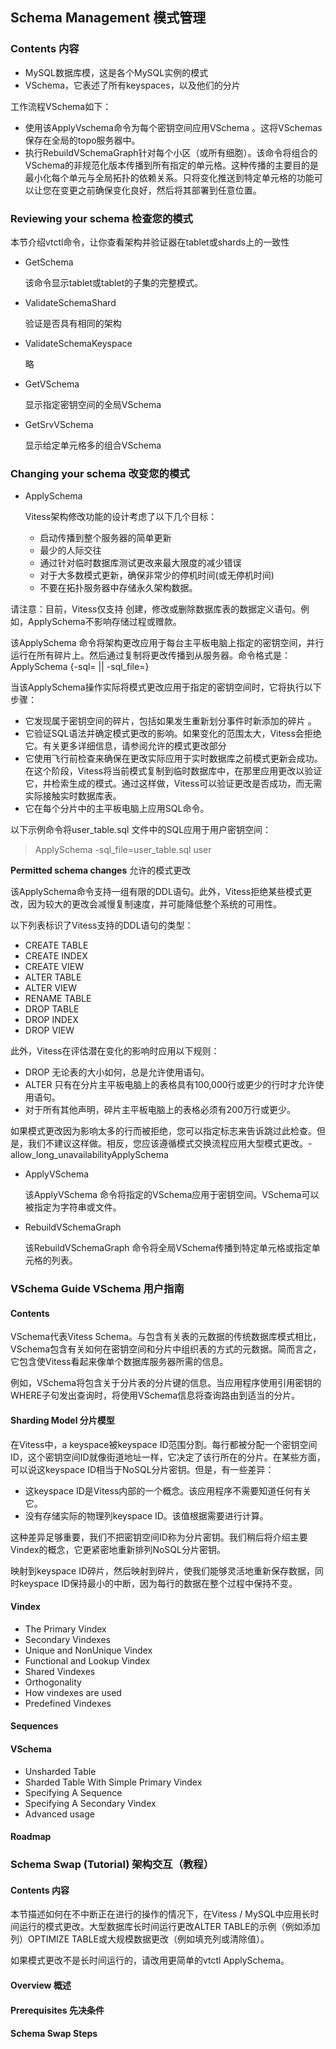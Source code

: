 ## Schema Management 模式管理
### Contents 内容
- MySQL数据库模，这是各个MySQL实例的模式
- VSchema，它表述了所有keyspaces，以及他们的分片

工作流程VSchema如下：
- 使用该ApplyVschema命令为每个密钥空间应用VSchema 。这将VSchemas保存在全局的topo服务器中。
- 执行RebuildVSchemaGraph针对每个小区（或所有细胞）。该命令将组合的VSchema的非规范化版本传播到所有指定的单元格。这种传播的主要目的是最小化每个单元与全局拓扑的依赖关系。只将变化推送到特定单元格的功能可以让您在变更之前确保变化良好，然后将其部署到任意位置。

### Reviewing your schema 检查您的模式
本节介绍vtctl命令，让你查看架构并验证器在tablet或shards上的一致性
- GetSchema

  该命令显示tablet或tablet的子集的完整模式。

- ValidateSchemaShard

  验证是否具有相同的架构

- ValidateSchemaKeyspace

  略
- GetVSchema

  显示指定密钥空间的全局VSchema

- GetSrvVSchema

  显示给定单元格多的组合VSchema

### Changing your schema  改变您的模式
- ApplySchema

  Vitess架构修改功能的设计考虑了以下几个目标：
  - 启动传播到整个服务器的简单更新
  - 最少的人际交往
  - 通过针对临时数据库测试更改来最大限度的减少错误
  - 对于大多数模式更新，确保非常少的停机时间(或无停机时间)
  - 不要在拓扑服务器中存储永久架构数据。

请注意：目前，Vitess仅支持 创建，修改或删除数据库表的数据定义语句。例如，ApplySchema不影响存储过程或赠款。

该ApplySchema 命令将架构更改应用于每台主平板电脑上指定的密钥空间，并行运行在所有碎片上。然后通过复制将更改传播到从服务器。命令格式是： ApplySchema {-sql=<sql> || -sql_file=<filename>} <keyspace>

当该ApplySchema操作实际将模式更改应用于指定的密钥空间时，它将执行以下步骤：
- 它发现属于密钥空间的碎片，包括如果发生重新划分事件时新添加的碎片 。
- 它验证SQL语法并确定模式更改的影响。如果变化的范围太大，Vitess会拒绝它。有关更多详细信息，请参阅允许的模式更改部分
- 它使用飞行前检查来确保在更改实际应用于实时数据库之前模式更新会成功。在这个阶段，Vitess将当前模式复制到临时数据库中，在那里应用更改以验证它，并检索生成的模式。通过这样做，Vitess可以验证更改是否成功，而无需实际接触实时数据库表。
- 它在每个分片中的主平板电脑上应用SQL命令。

以下示例命令将user_table.sql 文件中的SQL应用于用户密钥空间：

> ApplySchema -sql_file=user_table.sql user

**Permitted schema changes** 允许的模式更改

该ApplySchema命令支持一组有限的DDL语句。此外，Vitess拒绝某些模式更改，因为较大的更改会减慢复制速度，并可能降低整个系统的可用性。

以下列表标识了Vitess支持的DDL语句的类型：

- CREATE TABLE
- CREATE INDEX
- CREATE VIEW
- ALTER TABLE
- ALTER VIEW
- RENAME TABLE
- DROP TABLE
- DROP INDEX
- DROP VIEW

此外，Vitess在评估潜在变化的影响时应用以下规则：
- DROP 无论表的大小如何，总是允许使用语句。
- ALTER 只有在分片主平板电脑上的表格具有100,000行或更少的行时才允许使用语句。
- 对于所有其他声明，碎片主平板电脑上的表格必须有200万行或更少。

如果模式更改因为影响太多的行而被拒绝，您可以指定标志来告诉跳过此检查。但是，我们不建议这样做。相反，您应该遵循模式交换流程应用大型模式更改。-allow_long_unavailabilityApplySchema

- ApplyVSchema

  该ApplyVSchema 命令将指定的VSchema应用于密钥空间。VSchema可以被指定为字符串或文件。

- RebuildVSchemaGraph

  该RebuildVSchemaGraph 命令将全局VSchema传播到特定单元格或指定单元格的列表。

### VSchema Guide VSchema 用户指南
#### Contents
VSchema代表Vitess Schema。与包含有关表的元数据的传统数据库模式相比，VSchema包含有关如何在密钥空间和分片中组织表的方式的元数据。简而言之，它包含使Vitess看起来像单个数据库服务器所需的信息。

例如，VSchema将包含关于分片表的分片键的信息。当应用程序使用引用密钥的WHERE子句发出查询时，将使用VSchema信息将查询路由到适当的分片。
#### Sharding Model 分片模型
在Vitess中，a keyspace被keyspace ID范围分割。每行都被分配一个密钥空间ID，这个密钥空间ID就像街道地址一样，它决定了该行所在的分片。在某些方面，可以说这keyspace ID相当于NoSQL分片密钥。但是，有一些差异：

- 这keyspace ID是Vitess内部的一个概念。该应用程序不需要知道任何有关它。
- 没有存储实际的物理列keyspace ID。该值根据需要进行计算。

这种差异足够重要，我们不把密钥空间ID称为分片密钥。我们稍后将介绍主要Vindex的概念，它更紧密地重新排列NoSQL分片密钥。

映射到keyspace ID碎片，然后映射到碎片，使我们能够灵活地重新保存数据，同时keyspace ID保持最小的中断，因为每行的数据在整个过程中保持不变。
#### Vindex
- The Primary Vindex
- Secondary Vindexes
- Unique and NonUnique Vindex
- Functional and Lookup Vindex
- Shared Vindexes
- Orthogonality
- How vindexes are used
- Predefined Vindexes
#### Sequences
#### VSchema
- Unsharded Table
- Sharded Table With Simple Primary Vindex
- Specifying A Sequence
- Specifying A Secondary Vindex
- Advanced usage
#### Roadmap

### Schema Swap (Tutorial)  架构交互（教程）
#### Contents 内容
本节描述如何在不中断正在进行的操作的情况下，在Vitess / MySQL中应用长时间运行的模式更改。大型数据库长时间运行更改ALTER TABLE的示例（例如添加列）OPTIMIZE TABLE或大规模数据更改（例如填充列或清除值）。

如果模式更改不是长时间运行的，请改用更简单的vtctl ApplySchema。
#### Overview 概述

#### Prerequisites 先决条件
#### Schema Swap Steps

